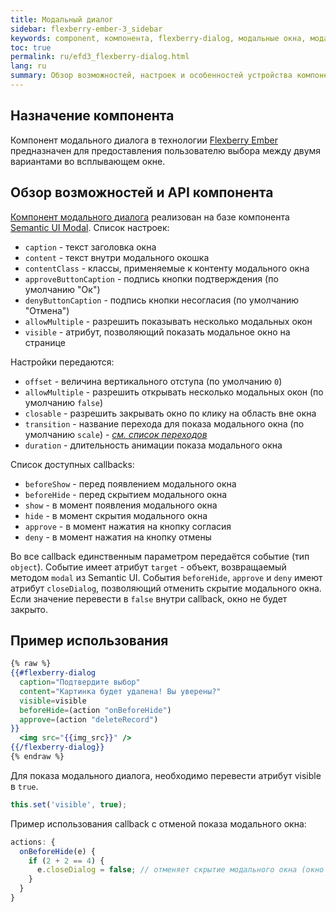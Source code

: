 ```yaml
---
title: Модальный диалог
sidebar: flexberry-ember-3_sidebar
keywords: component, компонента, flexberry-dialog, модальные окна, модальный диалог
toc: true
permalink: ru/efd3_flexberry-dialog.html
lang: ru
summary: Обзор возможностей, настроек и особенностей устройства компонента модального диалога в технологии Flexberry Ember.
---
```


## Назначение компонента
Компонент модального диалога в технологии [Flexberry Ember](https://flexberry.github.io/ru/ef3_landing_page.html) предназначен для предоставления пользователю выбора между двумя вариантами во всплывающем окне.

## Обзор возможностей и API компонента

[Компонент модального диалога](http://flexberry.github.io/ember-flexberry/autodoc/develop/classes/FlexberryDialogComponent.html) реализован на базе компонента [Semantic UI Modal](https://semantic-ui.com/modules/modal.html). Список настроек:
* `caption` - текст заголовка окна
* `content` - текст внутри модального окошка
* `contentClass` - классы, применяемые к контенту модального окна
* `approveButtonCaption` - подпись кнопки подтверждения (по умолчанию "Ок")
* `denyButtonCaption` - подпись кнопки несогласия (по умолчанию "Отмена")
* `allowMultiple` - разрешить показывать несколько модальных окон
* `visible` - атрибут, позволяющий показать модальное окно на странице

Настройки передаются:
- `offset` - величина вертикального отступа (по умолчанию `0`)
- `allowMultiple` - разрешить открывать несколько модальных окон (по умолчанию `false`)
- `closable` - разрешить закрывать окно по клику на область вне окна
- `transition` - название перехода для показа модального окна (по умолчанию `scale`) - _[см. список переходов](https://semantic-ui.com/modules/transition.html)_
- `duration` - длительность анимации показа модального окна

Список доступных callbacks:
* `beforeShow` - перед появлением модального окна
* `beforeHide` - перед скрытием модального окна
* `show` - в момент появления модального окна
* `hide` - в момент скрытия модального окна
* `approve` - в момент нажатия на кнопку согласия
* `deny` - в момент нажатия на кнопку отмены

Во все callback единственным параметром передаётся событие (тип `object`). Событие имеет атрибут `target` - объект, возвращаемый методом `modal` из Semantic UI. События `beforeHide`, `approve` и `deny` имеют атрибут `closeDialog`, позволяющий отменить скрытие модального окна. Если значение перевести в `false` внутри callback, окно не будет закрыто.

## Пример использования
```hbs
{% raw %}
{{#flexberry-dialog
  caption="Подтвердите выбор"
  content="Картинка будет удалена! Вы уверены?"
  visible=visible
  beforeHide=(action "onBeforeHide")
  approve=(action "deleteRecord")
}}
  <img src="{{img_src}}" />
{{/flexberry-dialog}}
{% endraw %}
```

Для показа модального диалога, необходимо перевести атрибут visible в `true`.
```javascript
this.set('visible', true);
```

Пример использования callback с отменой показа модального окна:
```javascript
actions: {
  onBeforeHide(e) {
    if (2 + 2 == 4) {
      e.closeDialog = false; // отменяет скрытие модального окна (окно остаётся на месте)
    }
  }
}
```
